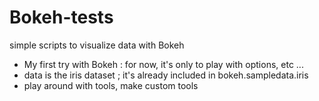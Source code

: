 # Bokeh-tests
simple scripts to visualize data with Bokeh

<ul>
<li>My first try with Bokeh : for now, it's only to play with options, etc ...
<li>data is the iris dataset ; it's already included in bokeh.sampledata.iris
<li>play around with tools, make custom tools
</ul>
